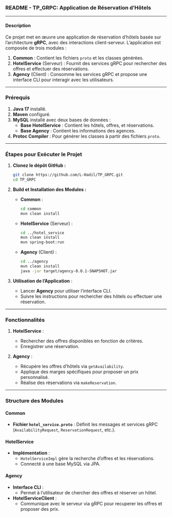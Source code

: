 ### README - TP_GRPC: Application de Réservation d’Hôtels

---

#### **Description**
Ce projet met en œuvre une application de réservation d’hôtels basée sur l’architecture **gRPC**, avec des interactions client-serveur. L’application est composée de trois modules :
1. **Common** : Contient les fichiers `proto` et les classes générées.
2. **HotelService** (Serveur) : Fournit des services gRPC pour rechercher des offres et effectuer des réservations.
3. **Agency** (Client) : Consomme les services gRPC et propose une interface CLI pour interagir avec les utilisateurs.

---

### **Prérequis**
1. **Java 17** installé.
2. **Maven** configuré.
3. **MySQL** installé avec deux bases de données :
    - **Base HotelService** : Contient les hôtels, offres, et réservations.
    - **Base Agency** : Contient les informations des agences.
4. **Protoc Compiler** : Pour générer les classes à partir des fichiers `proto`.

---


### **Étapes pour Exécuter le Projet**

1. **Clonez le dépôt GitHub :**
   ```bash
   git clone https://github.com/L-Hadil/TP_GRPC.git
   cd TP_GRPC
   ```

2. **Build et Installation des Modules :**

    - **Common** :
      ```bash
      cd common
      mvn clean install
      ```

    - **HotelService** (Serveur) :
      ```bash
      cd ../hotel_service
      mvn clean install
      mvn spring-boot:run
      ```

    - **Agency** (Client) :
      ```bash
      cd ../agency
      mvn clean install
      java -jar target/agency-0.0.1-SNAPSHOT.jar
      ```

3. **Utilisation de l’Application** :
    - Lancer **Agency** pour utiliser l’interface CLI.
    - Suivre les instructions pour rechercher des hôtels ou effectuer une réservation.

---

### **Fonctionnalités**

1. **HotelService** :
    - Rechercher des offres disponibles en fonction de critères.
    - Enregistrer une réservation.

2. **Agency** :
    - Récupère les offres d’hôtels via `getAvailability`.
    - Applique des marges spécifiques pour proposer un prix personnalisé.
    - Réalise des réservations via `makeReservation`.

---

### **Structure des Modules**

#### **Common**
- **Fichier `hotel_service.proto`** :
  Définit les messages et services gRPC (`AvailabilityRequest`, `ReservationRequest`, etc.).

#### **HotelService**
- **Implémentation** :
    - `HotelServiceImpl` gère la recherche d’offres et les réservations.
    - Connecté à une base MySQL via JPA.

#### **Agency**
- **Interface CLI** :
    - Permet à l’utilisateur de chercher des offres et réserver un hôtel.
- **HotelServiceClient** :
    - Communique avec le serveur via gRPC pour recuperer les offres et proposer des prix.

